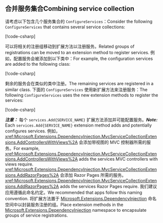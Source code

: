 <a name="csc"></a>

## <a name="combining-service-collection"></a><span data-ttu-id="4aaff-101">合并服务集合</span><span class="sxs-lookup"><span data-stu-id="4aaff-101">Combining service collection</span></span>

<span data-ttu-id="4aaff-102">请考虑以下包含几个服务集合的 `ConfigureServices`：</span><span class="sxs-lookup"><span data-stu-id="4aaff-102">Consider the following `ConfigureServices` that contains several service collections:</span></span>

[!code-csharp[](~/fundamentals/configuration/index/samples/3.x/ConfigSample/Startup2.cs?name=snippet)]

<span data-ttu-id="4aaff-103">可以将相关的注册组移动到扩展方法以注册服务。</span><span class="sxs-lookup"><span data-stu-id="4aaff-103">Related groups of registrations can be moved to an extension method to register services.</span></span> <span data-ttu-id="4aaff-104">例如，配置服务会被添加到以下类中：</span><span class="sxs-lookup"><span data-stu-id="4aaff-104">For example, the configuration services are added to the following class:</span></span>

[!code-csharp[](~/fundamentals/configuration/index/samples/3.x/ConfigSample/Options/MyConfgServiceCollectionExtensions.cs)]

<span data-ttu-id="4aaff-105">剩余的服务会在类似的类中注册。</span><span class="sxs-lookup"><span data-stu-id="4aaff-105">The remaining services are registered in a similar class.</span></span> <span data-ttu-id="4aaff-106">下面的 `ConfigureServices` 使用新扩展方法来注册服务：</span><span class="sxs-lookup"><span data-stu-id="4aaff-106">The following `ConfigureServices` uses the new extension methods to register the services:</span></span>

[!code-csharp[](~/fundamentals/configuration/index/samples/3.x/ConfigSample/Startup4.cs?name=snippet)]

<span data-ttu-id="4aaff-107">***注意：*** 每个 `services.Add{SERVICE_NAME}` 扩展方法添加并可能配置服务。</span><span class="sxs-lookup"><span data-stu-id="4aaff-107">***Note:*** Each `services.Add{SERVICE_NAME}` extension method adds and potentially configures services.</span></span> <span data-ttu-id="4aaff-108">例如，<xref:Microsoft.Extensions.DependencyInjection.MvcServiceCollectionExtensions.AddControllersWithViews%2A> 会添加带视图的 MVC 控制器所需的服务。</span><span class="sxs-lookup"><span data-stu-id="4aaff-108">For example, <xref:Microsoft.Extensions.DependencyInjection.MvcServiceCollectionExtensions.AddControllersWithViews%2A> adds the services MVC controllers with views require.</span></span> <span data-ttu-id="4aaff-109"><xref:Microsoft.Extensions.DependencyInjection.MvcServiceCollectionExtensions.AddRazorPages%2A> 会添加 Razor Pages 所需的服务。</span><span class="sxs-lookup"><span data-stu-id="4aaff-109"><xref:Microsoft.Extensions.DependencyInjection.MvcServiceCollectionExtensions.AddRazorPages%2A> adds the services Razor Pages require.</span></span> <span data-ttu-id="4aaff-110">我们建议应用遵循此命名约定。</span><span class="sxs-lookup"><span data-stu-id="4aaff-110">We recommended that apps follow this naming convention.</span></span> <span data-ttu-id="4aaff-111">将扩展方法置于 [Microsoft.Extensions.DependencyInjection](/dotnet/api/microsoft.extensions.dependencyinjection) 命名空间中以封装服务注册的组。</span><span class="sxs-lookup"><span data-stu-id="4aaff-111">Place extension methods in the [Microsoft.Extensions.DependencyInjection](/dotnet/api/microsoft.extensions.dependencyinjection) namespace to encapsulate groups of service registrations.</span></span>